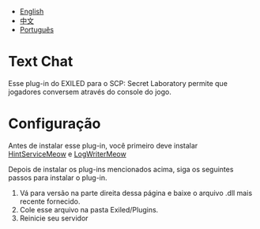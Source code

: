 - [English](https://github.com/MeowServer/TextChatMeow/blob/main/README.md)
- [中文](https://github.com/MeowServer/TextChatMeow/blob/main/README_Zh.md)
- [Português](https://github.com/MeowServer/TextChatMeow/blob/main/README_Br.md)
# Text Chat
Esse plug-in do EXILED para o SCP: Secret Laboratory permite que jogadores conversem através do console do jogo.
#  Configuração
Antes de instalar esse plug-in, você primeiro deve instalar [HintServiceMeow](https://github.com/MeowServer/HintServiceMeow) e [LogWriterMeow](https://github.com/MeowServer/LogWritterMeow)  
    
Depois de instalar os plug-ins mencionados acima, siga os seguintes passos para instalar o plug-in.
1.	Vá para versão na parte direita dessa página e baixe o arquivo .dll mais recente fornecido.
2.	Cole esse arquivo na pasta Exiled/Plugins.
3.	Reinicie seu servidor
